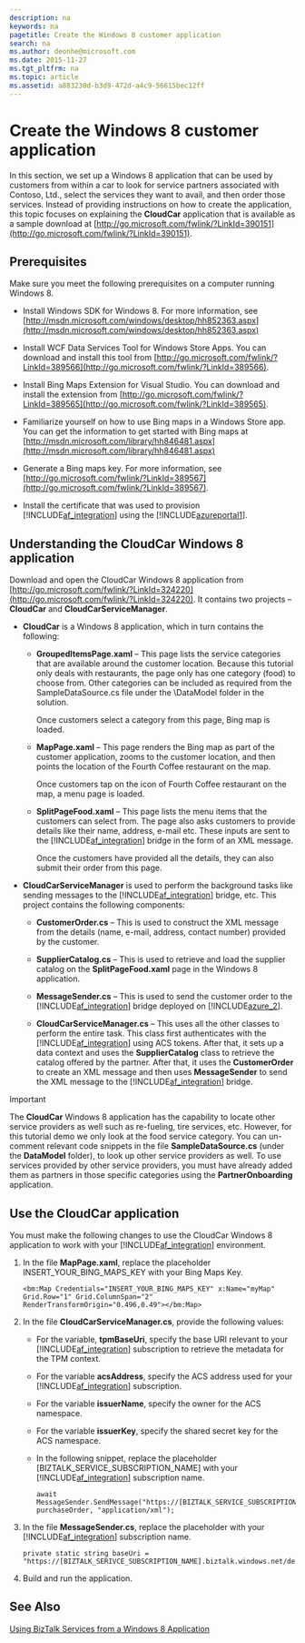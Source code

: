 ```yaml
---
description: na
keywords: na
pagetitle: Create the Windows 8 customer application
search: na
ms.author: deonhe@microsoft.com
ms.date: 2015-11-27
ms.tgt_pltfrm: na
ms.topic: article
ms.assetid: a883230d-b3d9-472d-a4c9-56615bec12ff
---
```

# Create the Windows 8 customer application
In this section, we set up a Windows 8 application that can be used by customers from within a car to look for service partners associated with Contoso, Ltd., select the services they want to avail, and then order those services. Instead of providing instructions on how to create the application, this topic focuses on explaining the **CloudCar** application that is available as a sample download at [http://go.microsoft.com/fwlink/?LinkId=390151](http://go.microsoft.com/fwlink/?LinkId=390151).

## Prerequisites
Make sure you meet the following prerequisites on a computer running Windows 8.

- Install Windows SDK for Windows 8. For more information, see [http://msdn.microsoft.com/windows/desktop/hh852363.aspx](http://msdn.microsoft.com/windows/desktop/hh852363.aspx)

- Install WCF Data Services Tool for Windows Store Apps. You can download and install this tool from [http://go.microsoft.com/fwlink/?LinkId=389566](http://go.microsoft.com/fwlink/?LinkId=389566).

- Install Bing Maps Extension for Visual Studio. You can download and install the extension from [http://go.microsoft.com/fwlink/?LinkId=389565](http://go.microsoft.com/fwlink/?LinkId=389565).

- Familiarize yourself on how to use Bing maps in a Windows Store app. You can get the information to get started with Bing maps at [http://msdn.microsoft.com/library/hh846481.aspx](http://msdn.microsoft.com/library/hh846481.aspx)

- Generate a Bing maps key. For more information, see [http://go.microsoft.com/fwlink/?LinkId=389567](http://go.microsoft.com/fwlink/?LinkId=389567).

- Install the certificate that was used to provision [!INCLUDE[af_integration](/Token/af_integration_md.md)] using the [!INCLUDE[azureportal1](/Token/azureportal1_md.md)].

## Understanding the CloudCar Windows 8 application
Download and open the CloudCar Windows 8 application from [http://go.microsoft.com/fwlink/?LinkId=324220](http://go.microsoft.com/fwlink/?LinkId=324220). It contains two projects – **CloudCar** and **CloudCarServiceManager**.

- **CloudCar** is a Windows 8 application, which in turn contains the following:

   - **GroupedItemsPage.xaml** – This page lists the service categories that are available around the customer location. Because this tutorial only deals with restaurants, the page only has one category (food) to choose from. Other categories can be included as required from the SampleDataSource.cs file under the \DataModel folder in the solution.

      Once customers select a category from this page, Bing map is loaded.

   - **MapPage.xaml** – This page renders the Bing map as part of the customer application, zooms to the customer location, and then points the location of the Fourth Coffee restaurant on the map.

      Once customers tap on the icon of Fourth Coffee restaurant on the map, a menu page is loaded.

   - **SplitPageFood.xaml** – This page lists the menu items that the customers can select from. The page also asks customers to provide details like their name, address, e-mail etc. These inputs are sent to the [!INCLUDE[af_integration](/Token/af_integration_md.md)] bridge in the form of an XML message.

      Once the customers have provided all the details, they can also submit their order from this page.

- **CloudCarServiceManager** is used to perform the background tasks like sending messages to the [!INCLUDE[af_integration](/Token/af_integration_md.md)] bridge, etc. This project contains the following components:

   - **CustomerOrder.cs** – This is used to construct the XML message from the details (name, e-mail, address, contact number) provided by the customer.

   - **SupplierCatalog.cs** – This is used to retrieve and load the supplier catalog on the **SplitPageFood.xaml** page in the Windows 8 application.

   - **MessageSender.cs** – This is used to send the customer order to the [!INCLUDE[af_integration](/Token/af_integration_md.md)] bridge deployed on [!INCLUDE[azure_2](/Token/azure_2_md.md)].

   - **CloudCarServiceManager.cs** – This uses all the other classes to perform the entire task. This class first authenticates with the [!INCLUDE[af_integration](/Token/af_integration_md.md)] using ACS tokens. After that, it sets up a data context and uses the **SupplierCatalog** class to retrieve the catalog offered by the partner. After that, it uses the **CustomerOrder** to create an XML message and then uses **MessageSender** to send the XML message to the [!INCLUDE[af_integration](/Token/af_integration_md.md)] bridge.

> [!IMPORTANT]
> The **CloudCar** Windows 8 application has the capability to locate other service providers as well such as re-fueling, tire services, etc. However, for this tutorial demo we only look at the food service category. You can un-comment relevant code snippets in the file **SampleDataSource.cs** (under the **DataModel** folder), to look up other service providers as well. To use services provided by other service providers, you must have already added them as partners in those specific categories using the **PartnerOnboarding** application.

## Use the CloudCar application
You must make the following changes to use the CloudCar Windows 8 application to work with your [!INCLUDE[af_integration](/Token/af_integration_md.md)] environment.

1. In the file **MapPage.xaml**, replace the placeholder INSERT_YOUR_BING_MAPS_KEY with your Bing Maps Key.

   ```
   <bm:Map Credentials="INSERT_YOUR_BING_MAPS_KEY" x:Name="myMap" Grid.Row="1" Grid.ColumnSpan="2" RenderTransformOrigin="0.496,0.49"></bm:Map>
   ```

2. In the file **CloudCarServiceManager.cs**, provide the following values:

   - For the variable, **tpmBaseUri**, specify the base URI relevant to your [!INCLUDE[af_integration](/Token/af_integration_md.md)] subscription to retrieve the metadata for the TPM context.

   - For the variable **acsAddress**, specify the ACS address used for your [!INCLUDE[af_integration](/Token/af_integration_md.md)] subscription.

   - For the variable **issuerName**, specify the owner for the ACS namespace.

   - For the variable **issuerKey**, specify the shared secret key for the ACS namespace.

   - In the following snippet, replace the placeholder [BIZTALK_SERVICE_SUBSCRIPTION_NAME] with your [!INCLUDE[af_integration](/Token/af_integration_md.md)] subscription name.

      ```
      await MessageSender.SendMessage("https://[BIZTALK_SERVICE_SUBSCRIPTION_NAME].biztalk.windows.net/default/PurchaseOrderBridge", purchaseOrder, "application/xml");
      ```

3. In the file **MessageSender.cs**, replace the placeholder with your [!INCLUDE[af_integration](/Token/af_integration_md.md)] subscription name.

   ```
   private static string baseUri = "https://[BIZTALK_SERIVCE_SUBSCRIPTION_NAME].biztalk.windows.net/default/PurchaseOrderBridge";
   ```

4. Build and run the application.

## See Also
[Using BizTalk Services from a Windows 8 Application](/Topic/Using_BizTalk_Services_from_a_Windows_8_Application.md)


